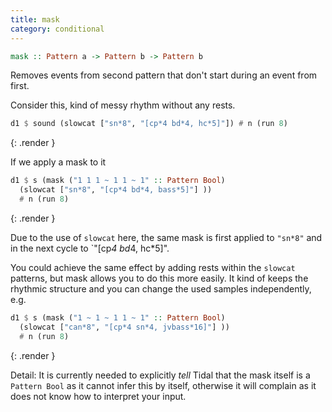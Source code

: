 ```yaml
---
title: mask
category: conditional
---
```


~~~haskell
mask :: Pattern a -> Pattern b -> Pattern b
~~~

Removes events from second pattern that don't start during an event from first.

Consider this, kind of messy rhythm without any rests.

~~~haskell
d1 $ sound (slowcat ["sn*8", "[cp*4 bd*4, hc*5]"]) # n (run 8)
~~~
{: .render }

If we apply a mask to it

~~~haskell
d1 $ s (mask ("1 1 1 ~ 1 1 ~ 1" :: Pattern Bool)
  (slowcat ["sn*8", "[cp*4 bd*4, bass*5]"] ))
  # n (run 8) 
~~~
{: .render }

Due to the use of `slowcat` here, the same mask is first applied to `"sn*8"` and in the next cycle to `"[cp*4 bd*4, hc*5]".

You could achieve the same effect by adding rests within the `slowcat` patterns, but mask allows you to do this more easily. It kind of keeps the rhythmic structure and you can change the used samples independently, e.g.

~~~haskell
d1 $ s (mask ("1 ~ 1 ~ 1 1 ~ 1" :: Pattern Bool)
  (slowcat ["can*8", "[cp*4 sn*4, jvbass*16]"] ))
  # n (run 8) 
~~~
{: .render }

Detail: It is currently needed to explicitly _tell_ Tidal that the mask itself is a `Pattern Bool` as it cannot infer this by itself, otherwise it will complain as it does not know how to interpret your input.



